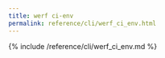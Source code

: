 ```yaml
---
title: werf ci-env
permalink: reference/cli/werf_ci_env.html
---
```


{% include /reference/cli/werf_ci_env.md %}
